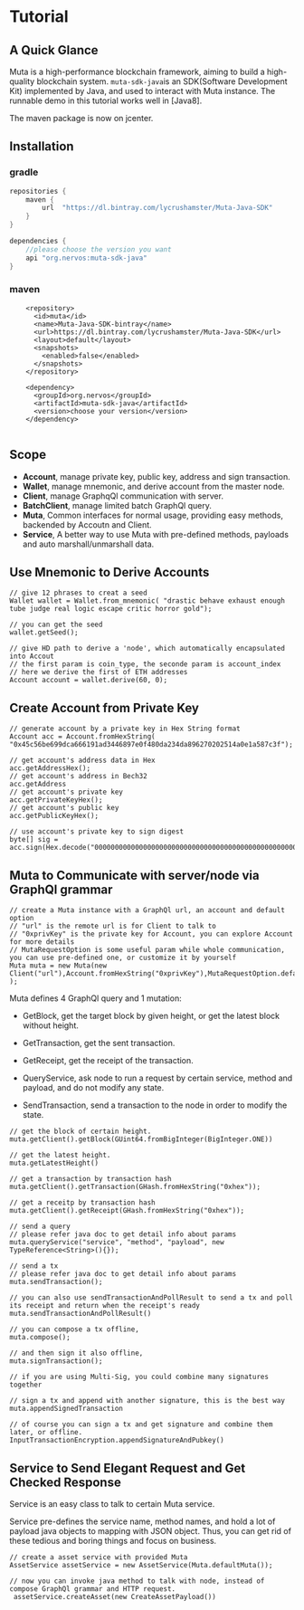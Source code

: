 # Tutorial

## A Quick Glance

Muta is a high-performance blockchain framework, aiming to build a high-quality blockchain system.
 `muta-sdk-java`is an SDK(Software Development Kit) implemented by Java, and used to interact with Muta instance.
 The runnable demo in this tutorial works well in [Java8].
 
 The maven package is now on jcenter.

## Installation

### gradle

```groovy
repositories {
    maven {
        url  "https://dl.bintray.com/lycrushamster/Muta-Java-SDK"
    }
}

dependencies {
    //please choose the version you want
    api "org.nervos:muta-sdk-java"
}
```

### maven

```
    <repository>
      <id>muta</id>
      <name>Muta-Java-SDK-bintray</name>
      <url>https://dl.bintray.com/lycrushamster/Muta-Java-SDK</url>
      <layout>default</layout>
      <snapshots>
        <enabled>false</enabled>
      </snapshots>
    </repository>

    <dependency>
      <groupId>org.nervos</groupId>
      <artifactId>muta-sdk-java</artifactId>
      <version>choose your version</version>
    </dependency>
   
```


## Scope

- **Account**, manage private key, public key, address and sign transaction.
- **Wallet**, manage mnemonic, and derive account from the master node.
- **Client**, manage GraphqQl communication with server.
- **BatchClient**, manage limited batch GraphQl query.
- **Muta**, Common interfaces for normal usage, providing easy methods, backended by Accoutn and Client. 
- **Service**, A better way to use Muta with pre-defined methods, payloads and auto marshall/unmarshall data.

## Use Mnemonic to Derive Accounts

```
// give 12 phrases to creat a seed
Wallet wallet = Wallet.from_mnemonic( "drastic behave exhaust enough tube judge real logic escape critic horror gold");

// you can get the seed
wallet.getSeed();

// give HD path to derive a 'node', which automatically encapsulated into Accout
// the first param is coin_type, the seconde param is account_index
// here we derive the first of ETH addresses
Account account = wallet.derive(60, 0);

```

## Create Account from Private Key
```
// generate account by a private key in Hex String format
Account acc = Account.fromHexString( "0x45c56be699dca666191ad3446897e0f480da234da896270202514a0e1a587c3f");

// get account's address data in Hex
acc.getAddressHex();
// get account's address in Bech32
acc.getAddress
// get account's private key
acc.getPrivateKeyHex();
// get account's public key
acc.getPublicKeyHex();

// use account's private key to sign digest
byte[] sig = acc.sign(Hex.decode("0000000000000000000000000000000000000000000000000000000000000000"));
```

## Muta to Communicate with server/node via GraphQl grammar

```
// create a Muta instance with a GraphQl url, an account and default option
// "url" is the remote url is for Client to talk to
// "0xprivKey" is the private key for Account, you can explore Account for more details
// MutaRequestOption is some useful param while whole communication, you can use pre-defined one, or customize it by yourself
Muta muta = new Muta(new Client("url"),Account.fromHexString("0xprivKey"),MutaRequestOption.defaultMutaRequestOption() );
```

Muta defines 4 GraphQl query and 1 mutation:

- GetBlock, get the target block by given height, or get the latest block without height.
- GetTransaction, get the sent transaction. 
- GetReceipt, get the receipt of the transaction.
- QueryService, ask node to run a request by certain service, method and payload, and do not modify any state.

- SendTransaction, send a transaction to the node in order to modify the state.


```
// get the block of certain height.
muta.getClient().getBlock(GUint64.fromBigInteger(BigInteger.ONE))

// get the latest height.
muta.getLatestHeight()

// get a transaction by transaction hash
muta.getClient().getTransaction(GHash.fromHexString("0xhex"));

// get a receitp by transaction hash
muta.getClient().getReceipt(GHash.fromHexString("0xhex"));

// send a query
// please refer java doc to get detail info about params
muta.queryService("service", "method", "payload", new TypeReference<String>(){});

// send a tx
// please refer java doc to get detail info about params
muta.sendTransaction();

// you can also use sendTransactionAndPollResult to send a tx and poll its receipt and return when the receipt's ready
muta.sendTransactionAndPollResult()

// you can compose a tx offline,
muta.compose();

// and then sign it also offline,
muta.signTransaction();

// if you are using Multi-Sig, you could combine many signatures together

// sign a tx and append with another signature, this is the best way
muta.appendSignedTransaction

// of course you can sign a tx and get signature and combine them later, or offline.
InputTransactionEncryption.appendSignatureAndPubkey()
```

## Service to Send Elegant Request and Get Checked Response

Service is an easy class to talk to certain Muta service.

Service pre-defines the service name, method names, and hold a lot of payload java objects to mapping with JSON object.
Thus, you can get rid of these tedious and boring things and focus on business.

```
// create a asset service with provided Muta
AssetService assetService = new AssetService(Muta.defaultMuta());

// now you can invoke java method to talk with node, instead of compose GraphQl grammar and HTTP request.
 assetService.createAsset(new CreateAssetPayload())

```